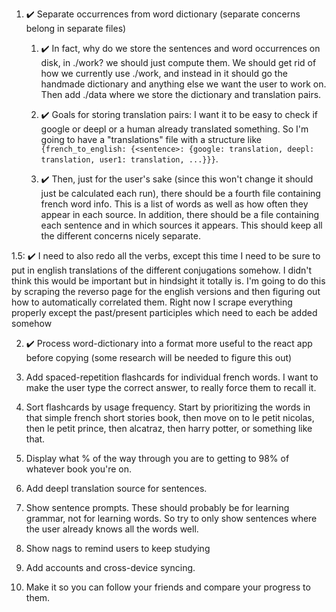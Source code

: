 1. ✔️ Separate occurrences from word dictionary (separate concerns belong in separate files)

   1. ✔️ In fact, why do we store the sentences and word occurrences on disk, in ./work? we should just compute them. We should get rid of how we currently use ./work, and instead in it should go the handmade dictionary and anything else we want the user to work on. Then add ./data where we store the dictionary and translation pairs.

   2. ✔️ Goals for storing translation pairs: I want it to be easy to check if google or deepl or a human already translated something. So I'm going to have a "translations" file with a structure like `{french_to_english: {<sentence>: {google: translation, deepl: translation, user1: translation, ...}}}`.

   3. ✔️ Then, just for the user's sake (since this won't change it should just be calculated each run), there should be a fourth file containing french word info. This is a list of words as well as how often they appear in each source. In addition, there should be a file containing each sentence and in which sources it appears. This should keep all the different concerns nicely separate.

1.5: ✔️ I need to also redo all the verbs, except this time I need to be sure to put in english translations of the different conjugations somehow. I didn't think this would be important but in hindsight it totally is. I'm going to do this by scraping the reverso page for the english versions and then figuring out how to automatically correlated them. Right now I scrape everything properly except the past/present participles which need to each be added somehow

2. ✔️ Process word-dictionary into a format more useful to the react app before copying (some research will be needed to figure this out)

3. Add spaced-repetition flashcards for individual french words. I want to make the user type the correct answer, to really force them to recall it.

4. Sort flashcards by usage frequency. Start by prioritizing the words in that simple french short stories book, then move on to le petit nicolas, then le petit prince, then alcatraz, then harry potter, or something like that.

5. Display what % of the way through you are to getting to 98% of whatever book you're on.

6. Add deepl translation source for sentences.

7. Show sentence prompts. These should probably be for learning grammar, not for learning words. So try to only show sentences where the user already knows all the words well.

8. Show nags to remind users to keep studying

9. Add accounts and cross-device syncing.

10. Make it so you can follow your friends and compare your progress to them.
